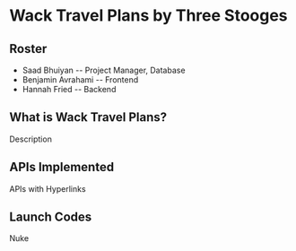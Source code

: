 # Wack Travel Plans by Three Stooges

## Roster
* Saad Bhuiyan -- Project Manager, Database
* Benjamin Avrahami -- Frontend
* Hannah Fried -- Backend

## What is Wack Travel Plans?
Description

## APIs Implemented
APIs with Hyperlinks

## Launch Codes
Nuke
